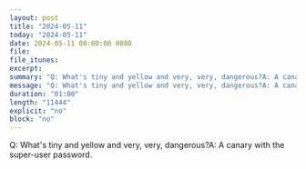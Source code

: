 ```yaml
---
layout: post
title: "2024-05-11"
today: "2024-05-11"
date: 2024-05-11 00:00:00 0000
file:
file_itunes:
excerpt:
summary: "Q: What's tiny and yellow and very, very, dangerous?A: A canary with the super-user password."
message: "Q: What's tiny and yellow and very, very, dangerous?A: A canary with the super-user password."
duration: "01:00"
length: "11444"
explicit: "no"
block: "no"
---
```

Q: What's tiny and yellow and very, very, dangerous?A: A canary with the super-user password.

